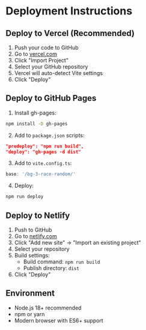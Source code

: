 # Deployment Instructions

## Deploy to Vercel (Recommended)

1. Push your code to GitHub
2. Go to [vercel.com](https://vercel.com)
3. Click "Import Project"
4. Select your GitHub repository
5. Vercel will auto-detect Vite settings
6. Click "Deploy"

## Deploy to GitHub Pages

1. Install gh-pages:
```bash
npm install -D gh-pages
```

2. Add to `package.json` scripts:
```json
"predeploy": "npm run build",
"deploy": "gh-pages -d dist"
```

3. Add to `vite.config.ts`:
```typescript
base: '/bg-3-race-random/'
```

4. Deploy:
```bash
npm run deploy
```

## Deploy to Netlify

1. Push to GitHub
2. Go to [netlify.com](https://netlify.com)
3. Click "Add new site" → "Import an existing project"
4. Select your repository
5. Build settings:
   - Build command: `npm run build`
   - Publish directory: `dist`
6. Click "Deploy"

## Environment

- Node.js 18+ recommended
- npm or yarn
- Modern browser with ES6+ support

